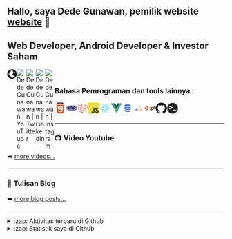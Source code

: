 ## Hallo, saya Dede Gunawan, pemilik website [website] 👋

## Web Developer, Android Developer & Investor Saham

[<img align="left" alt="dede-gunawan.web.id" width="22px" src="https://raw.githubusercontent.com/iconic/open-iconic/master/svg/globe.svg" />][website]
[<img align="left" alt="Dede Gunawan | YouTube" width="22px" src="https://cdn.jsdelivr.net/npm/simple-icons@v3/icons/youtube.svg" />][youtube]
[<img align="left" alt="Dede Gunawan | Twitter" width="22px" src="https://cdn.jsdelivr.net/npm/simple-icons@v3/icons/twitter.svg" />][twitter]
[<img align="left" alt="Dede Gunawan | LinkedIn" width="22px" src="https://cdn.jsdelivr.net/npm/simple-icons@v3/icons/linkedin.svg" />][linkedin]
[<img align="left" alt="Dede Gunawan | Instagram" width="22px" src="https://cdn.jsdelivr.net/npm/simple-icons@v3/icons/instagram.svg" />][instagram]

<br />

### Bahasa Pemrograman dan tools lainnya :

[<img align="left" alt="HTML5" width="26px" src="https://raw.githubusercontent.com/github/explore/80688e429a7d4ef2fca1e82350fe8e3517d3494d/topics/html/html.png" />][youtube]
[<img align="left" alt="PHP" width="26px" src="https://raw.githubusercontent.com/github/explore/80688e429a7d4ef2fca1e82350fe8e3517d3494d/topics/php/php.png" />][youtube]
[<img align="left" alt="CSS3" width="26px" src="https://raw.githubusercontent.com/github/explore/80688e429a7d4ef2fca1e82350fe8e3517d3494d/topics/laravel/laravel.png" />][youtube]
[<img align="left" alt="JavaScript" width="26px" src="https://raw.githubusercontent.com/github/explore/80688e429a7d4ef2fca1e82350fe8e3517d3494d/topics/javascript/javascript.png" />][youtube]
[<img align="left" alt="React" width="26px" src="https://raw.githubusercontent.com/github/explore/80688e429a7d4ef2fca1e82350fe8e3517d3494d/topics/react/react.png" />][youtube]
[<img align="left" alt="React" width="26px" src="https://raw.githubusercontent.com/github/explore/80688e429a7d4ef2fca1e82350fe8e3517d3494d/topics/vue/vue.png" />][youtube]
[<img align="left" alt="SQL" width="26px" src="https://raw.githubusercontent.com/github/explore/80688e429a7d4ef2fca1e82350fe8e3517d3494d/topics/sql/sql.png" />][youtube]
[<img align="left" alt="MySQL" width="26px" src="https://raw.githubusercontent.com/github/explore/80688e429a7d4ef2fca1e82350fe8e3517d3494d/topics/mysql/mysql.png" />][youtube]
[<img align="left" alt="Git" width="26px" src="https://raw.githubusercontent.com/github/explore/80688e429a7d4ef2fca1e82350fe8e3517d3494d/topics/git/git.png" />][youtube]
[<img align="left" alt="GitHub" width="26px" src="https://raw.githubusercontent.com/github/explore/78df643247d429f6cc873026c0622819ad797942/topics/github/github.png" />][youtube]
[<img align="left" alt="Terminal" width="26px" src="https://raw.githubusercontent.com/github/explore/80688e429a7d4ef2fca1e82350fe8e3517d3494d/topics/terminal/terminal.png" />][youtube]

<br />
<br />

---

### 📺 Video Youtube

<!-- YOUTUBE:START -->
<!-- YOUTUBE:END -->

➡️ [more videos...](https://www.youtube.com/channel/UClGBRy_f6_OWwZet3r4zNwA)

---

### 📕 Tulisan Blog

<!-- BLOG-POST-LIST:START -->
<!-- BLOG-POST-LIST:END -->

➡️ [more blog posts...](https://dede-gunawan.web.id)

---

<details>
  <summary>:zap: Aktivitas terbaru di Github</summary>
  
<!--START_SECTION:activity-->
<!--END_SECTION:activity-->

</details>

<details>
  <summary>:zap: Statistik saya di Github</summary>

  <img align="left" alt="Dede Gunawan " src="https://github-readme-stats.codestackr.vercel.app/api?username=dede-gunawan&show_icons=true&hide_border=true" />

</details>

[website]: https://dede-gunawan.web.id
[twitter]: https://twitter.com/dedegunawan1994
[youtube]: https://www.youtube.com/channel/UClGBRy_f6_OWwZet3r4zNwA
[instagram]: https://instagram.com/dedegunawan1994
[linkedin]: https://www.linkedin.com/in/dede-gunawan

